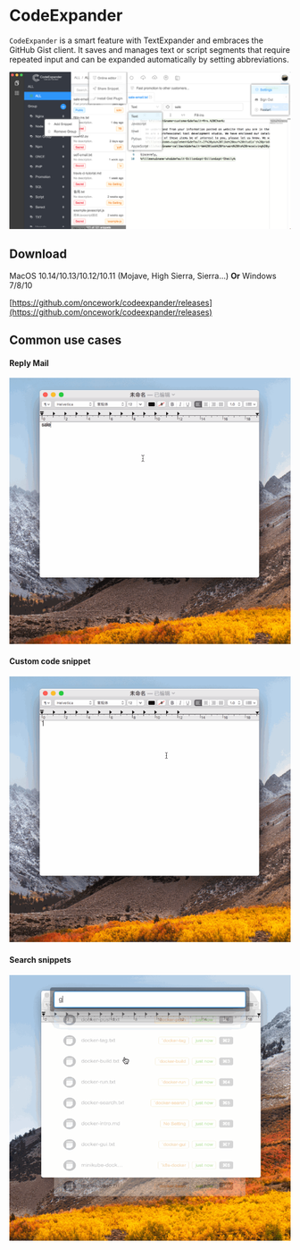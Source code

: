 # CodeExpander

`CodeExpander` is a smart feature with TextExpander and embraces the GitHub Gist client. It saves and manages text or script segments that require repeated input and can be expanded automatically by setting abbreviations.

![](.gitbook/assets/map-main.png)

## **Download**

MacOS 10.14/10.13/10.12/10.11 \(Mojave, High Sierra, Sierra...\) **Or** Windows 7/8/10

[https://github.com/oncework/codeexpander/releases](https://github.com/oncework/codeexpander/releases)

## Common use cases

#### Reply Mail

![](.gitbook/assets/fill-in%20%281%29.gif)

####  Custom code snippet

![](.gitbook/assets/custom-snippet.gif)

#### Search snippets

![](.gitbook/assets/search-bar.gif)



